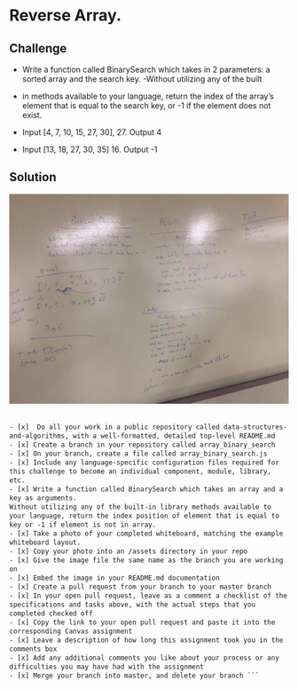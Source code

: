 # Reverse Array.

## Challenge
 - Write a function called BinarySearch which takes in 2 parameters: a sorted array and the search key. -Without utilizing any of the built
 - in methods available to your language, return the index of the array’s element that is equal to the search key, or -1 if the element does not exist.

 - Input [4, 7, 10, 15, 27, 30], 27.   Output 4 
 - Input [13, 18, 27, 30, 35] 16.  Output -1

## Solution
![Binary Search Array whiteboard image](../../assets/array_binary_search.jpg)
```# Reverse Array

- [x]  Do all your work in a public repository called data-structures-and-algorithms, with a well-formatted, detailed top-level README.md
- [x] Create a branch in your repository called array_binary_search
- [x] On your branch, create a file called array_binary_search.js
- [x] Include any language-specific configuration files required for this challenge to become an individual component, module, library, etc.
- [x] Write a function called BinarySearch which takes an array and a key as arguments.
Without utilizing any of the built-in library methods available to your language, return the index position of element that is equal to key or -1 if element is not in array.
- [x] Take a photo of your completed whiteboard, matching the example whiteboard layout.
- [x] Copy your photo into an /assets directory in your repo
- [x] Give the image file the same name as the branch you are working on
- [x] Embed the image in your README.md documentation
- [x] Create a pull request from your branch to your master branch
- [x] In your open pull request, leave as a comment a checklist of the specifications and tasks above, with the actual steps that you completed checked off
- [x] Copy the link to your open pull request and paste it into the corresponding Canvas assignment
- [x] Leave a description of how long this assignment took you in the comments box
- [x] Add any additional comments you like about your process or any difficulties you may have had with the assignment
- [x] Merge your branch into master, and delete your branch ```
